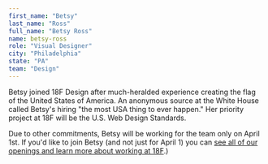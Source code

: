 ```yaml
---
first_name: "Betsy"
last_name: "Ross"
full_name: "Betsy Ross"
name: betsy-ross
role: "Visual Designer"
city: "Philadelphia"
state: "PA"
team: "Design"
---
```

Betsy joined 18F Design after much-heralded experience creating the flag of the United States of America. An anonymous source at the White House called Betsy's hiring "the most USA thing to ever happen." Her priority project at 18F will be the U.S. Web Design Standards.

Due to other commitments, Betsy will be working for the team only on April 1st. If you'd like to join Betsy (and not just for April 1) you can [see all of our openings and learn more about working at 18F](https://pages.18f.gov/joining-18f/).)
